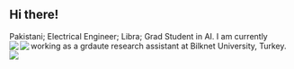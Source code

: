 <h2>Hi there!</h2>
Pakistani; Electrical Engineer; Libra; Grad Student in AI.
I am currently working as a grdaute research assistant at Bilknet University, Turkey.


<a href="https://github.com/matifali">
  <img align="left" src="https://github-readme-stats.vercel.app/api?username=matifali&show_icons=true&count_private=true&hide_border=true&theme=tokyonight" />
  <img align="left" src="https://github-readme-stats.vercel.app/api/wakatime?username=matifali&hide_title=true&theme=tokyonight&hide_border=true" />
</a>
<a href="https://github.com/matifali">  
  <img align="center" src="https://github-readme-stats.vercel.app/api/top-langs/?username=matifali&layout=compact&card_width=250&hide_border=true&theme=tokyonight" /
</a>
